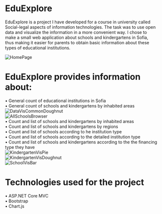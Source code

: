# EduExplore
  EduExplore is a project I have developed for a course in university called Social-legal aspects of information technologies. The task was to use open data and visualize the information in a more convenient way. 
I chose to make a small web application about schools and kindergartens in Sofia, thus making it easier for parents to obtain basic information about these types of educational institutions. 

![HomePage](https://user-images.githubusercontent.com/52160729/203031336-a922ec17-73cb-450c-b832-c17c1aba66bb.jpg)

# EduExplore provides information about:
• General count of educational institutions in Sofia  
• General count of schools and kindergartens by inhabited areas  
![DataVisCommonDoughnut](https://user-images.githubusercontent.com/52160729/203031570-66f281ce-9437-4fcd-ae0e-ec9cd66b1686.jpg)  
![AllSchoolsBrowser](https://user-images.githubusercontent.com/52160729/203031956-3e710ada-c4a2-4064-834d-dce65bc7baeb.jpg)   
• Count and list of schools and kindergartens by inhabited areas  
• Count and list of schools and kindergartens by regions  
• Count and list of schools according to he institution type  
• Count and list of schools according to the detailed institution type  
• Count and list of schools and kindergartens according to the the financing type they have  
![KindergartenVisPie](https://user-images.githubusercontent.com/52160729/203031758-bfae9a23-2dfe-41af-813a-50b55b4e5d6c.jpg)  
![KindergartenVisDoughnut](https://user-images.githubusercontent.com/52160729/203031745-b41e302c-c7cf-4503-8c24-6a16bd3209dc.jpg)  
![SchoolVisBar](https://user-images.githubusercontent.com/52160729/203031668-2c1ab17c-a813-449a-8c15-e61ce813d75b.jpg)  
# Technologies used for the project
• ASP.NET Core MVC  
• Bootstrap  
• Chart.js  

